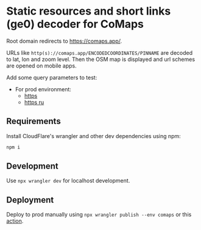 # Static resources and short links (ge0) decoder for CoMaps

Root domain redirects to https://comaps.app/.

URLs like `http(s)://comaps.app/ENCODEDCOORDINATES/PINNAME` are decoded to lat, lon and zoom level. Then the OSM
map is displayed and url schemes are opened on mobile apps.

Add some query parameters to test:

- For prod environment:
  - [https](https://comaps.app/B4srhdHVVt/Some+Name)
  - [https ru](https://comaps.app/AwAAAAAAAA/%d0%9c%d0%b8%d0%bd%d1%81%d0%ba_%d1%83%d0%bb._%d0%9b%d0%b5%d0%bd%d0%b8%d0%bd%d0%b0_9)

## Requirements

Install CloudFlare's wrangler and other dev dependencies using npm:

```bash
npm i
```

## Development

Use `npx wrangler dev` for localhost development.

## Deployment

Deploy to prod manually using `npx wrangler publish --env comaps` or this
[action](https://codeberg.org/comaps/url-processor/actions/workflows/deploy-master-to-prod.yml).
